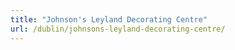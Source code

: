 ```yaml
---
title: "Johnson's Leyland Decorating Centre"
url: /dublin/johnsons-leyland-decorating-centre/
---
```

